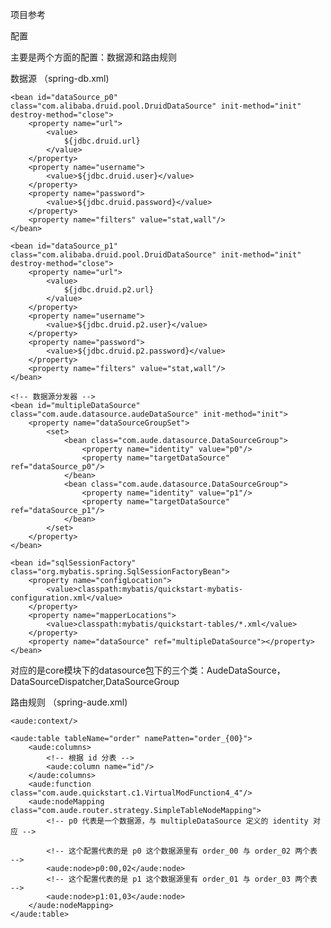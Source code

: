 项目参考

配置

主要是两个方面的配置：数据源和路由规则

数据源
（spring-db.xml)

<beans xmlns="http://www.springframework.org/schema/beans" xmlns:xsi="http://www.w3.org/2001/XMLSchema-instance"
       xmlns:p="http://www.springframework.org/schema/p"
       xmlns:context="http://www.springframework.org/schema/context"
       xmlns:jee="http://www.springframework.org/schema/jee" xmlns:tx="http://www.springframework.org/schema/tx"
       xsi:schemaLocation="http://www.springframework.org/schema/beans http://www.springframework.org/schema/beans/spring-beans-3.2.xsd
    http://www.springframework.org/schema/context http://www.springframework.org/schema/context/spring-context-3.2.xsd
    http://www.springframework.org/schema/jee http://www.springframework.org/schema/jee/spring-jee-3.2.xsd 
    http://www.springframework.org/schema/tx http://www.springframework.org/schema/tx/spring-tx-3.2.xsd">


    <bean id="dataSource_p0" class="com.alibaba.druid.pool.DruidDataSource" init-method="init" destroy-method="close">
        <property name="url">
            <value>
                ${jdbc.druid.url}
            </value>
        </property>
        <property name="username">
            <value>${jdbc.druid.user}</value>
        </property>
        <property name="password">
            <value>${jdbc.druid.password}</value>
        </property>
        <property name="filters" value="stat,wall"/>
    </bean>

    <bean id="dataSource_p1" class="com.alibaba.druid.pool.DruidDataSource" init-method="init" destroy-method="close">
        <property name="url">
            <value>
                ${jdbc.druid.p2.url}
            </value>
        </property>
        <property name="username">
            <value>${jdbc.druid.p2.user}</value>
        </property>
        <property name="password">
            <value>${jdbc.druid.p2.password}</value>
        </property>
        <property name="filters" value="stat,wall"/>
    </bean>

    <!-- 数据源分发器 -->
    <bean id="multipleDataSource" class="com.aude.datasource.audeDataSource" init-method="init">
        <property name="dataSourceGroupSet">
            <set>
                <bean class="com.aude.datasource.DataSourceGroup">
                    <property name="identity" value="p0"/>
                    <property name="targetDataSource" ref="dataSource_p0"/>
                </bean>
                <bean class="com.aude.datasource.DataSourceGroup">
                    <property name="identity" value="p1"/>
                    <property name="targetDataSource" ref="dataSource_p1"/>
                </bean>
            </set>
        </property>
    </bean>

    <bean id="sqlSessionFactory" class="org.mybatis.spring.SqlSessionFactoryBean">
        <property name="configLocation">
            <value>classpath:mybatis/quickstart-mybatis-configuration.xml</value>
        </property>
        <property name="mapperLocations">
            <value>classpath:mybatis/quickstart-tables/*.xml</value>
        </property>
        <property name="dataSource" ref="multipleDataSource"></property>
    </bean>

</beans>
对应的是core模块下的datasource包下的三个类：AudeDataSource，DataSourceDispatcher,DataSourceGroup

路由规则
（spring-aude.xml)

<?xml version="1.0" encoding="UTF-8"?>
<beans xmlns="http://www.springframework.org/schema/beans"
       xmlns:aude="http://aude.com/schema/aude-3.0"
       xmlns:xsi="http://www.w3.org/2001/XMLSchema-instance"
       xsi:schemaLocation="http://www.springframework.org/schema/beans
                           http://www.springframework.org/schema/beans/spring-beans-3.2.xsd
                           http://aude.com/schema/aude-3.0
                           http://aude.com/schema/aude-3.0.xsd">

    <aude:context/>

    <aude:table tableName="order" namePatten="order_{00}">
        <aude:columns>
            <!-- 根据 id 分表 -->
            <aude:column name="id"/>
        </aude:columns>
        <aude:function class="com.aude.quickstart.c1.VirtualModFunction4_4"/>
        <aude:nodeMapping class="com.aude.router.strategy.SimpleTableNodeMapping">
            <!-- p0 代表是一个数据源，与 multipleDataSource 定义的 identity 对应 -->

            <!-- 这个配置代表的是 p0 这个数据源里有 order_00 与 order_02 两个表 -->
            <aude:node>p0:00,02</aude:node>
            <!-- 这个配置代表的是 p1 这个数据源里有 order_01 与 order_03 两个表 -->
            <aude:node>p1:01,03</aude:node>
        </aude:nodeMapping>
    </aude:table>
</beans>